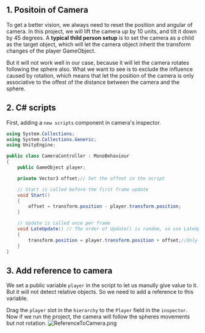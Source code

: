 ## 1. Positoin of Camera

To get a better vision, we always need to reset the position and angular of camera.
In this project, we will lift the camera up by 10 units, and tilt it down by 45 degrees.
A **typical thild person setup** is to set the camera as a child as the target object, which will let the camera object inherit the transform changes of the player GameObject.

But it will not work well in our case, because it will let the camera rotates following the sphere also. What we want to see is to exclude the influence caused by rotation, which means that let the position of the camera is only associative to the offest of the distance between the camera and the sphere.

## 2. C\# scripts

First, adding a `new scripts` component in camera's inspector.

```c#
using System.Collections;
using System.Collections.Generic;
using UnityEngine;

public class CameraController : MonoBehaviour
{
    public GameObject player;

    private Vector3 offset;// Set the offset in the script

    // Start is called before the first frame update
    void Start()
    {
        offset = transform.position - player.transform.position;
    }

    // Update is called once per frame
    void LateUpdate() // The order of Update() is random, so use LateUpdate to let it only be called once after each frame 
    {
        transform.position = player.transform.position + offset;//Only matching the position but not the rotation
    }
}

```

## 3. Add reference to camera
We set a public variable `player` in the script to let us manully give value to it. But it will not detect relative objects. So we need to add a reference to this variable.

Drag the `player` slot in the `hierarchy` to the `Player` field in the `inspector`.
Now if we run the project, the camera will follow the spheres movements but not rotation.
![ReferenceToCamera.png](ReferenceToCamera.png)
